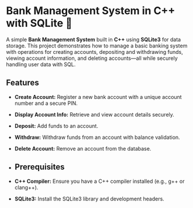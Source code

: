 # Bank Management System in C++ with SQLite 🏦

A simple **Bank Management System** built in **C++** using **SQLite3** for data storage. This project demonstrates how to manage a basic banking system with operations for creating accounts, depositing and withdrawing funds, viewing account information, and deleting accounts—all while securely handling user data with SQL.

## Features

- **Create Account:** Register a new bank account with a unique account number and a secure PIN.
- **Display Account Info:** Retrieve and view account details securely.
- **Deposit:** Add funds to an account.
- **Withdraw:** Withdraw funds from an account with balance validation.
- **Delete Account:** Remove an account from the database.

- ## Prerequisites

- **C++ Compiler:** Ensure you have a C++ compiler installed (e.g., g++ or clang++).
- **SQLite3:** Install the SQLite3 library and development headers.
